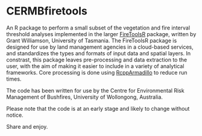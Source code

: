 # CERMBfiretools

An R package to perform a small subset of the vegetation and fire interval threshold analyses implemented in the larger
[FireToolsR](https://github.com/ozjimbob/FireTools2R) package, written by Grant Williamson, University of Tasmania. The
FireToolsR package is designed for use by land management agencies in a cloud-based services, and standardizes 
the types and formats of input data and spatial layers. In constrast, this package leaves
pre-processing and data extraction to the user, with the aim of making it easier to include in a variety
of analytical frameworks. Core processing is done using [RcppArmadillo](https://github.com/RcppCore/RcppArmadillo)
to reduce run times.

The code has been written for use by the Centre for Environmental Risk Management of Bushfires, 
University of Wollongong, Australia.

Please note that the code is at an early stage and likely to change without notice.

Share and enjoy.
